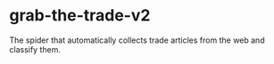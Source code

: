 # grab-the-trade-v2
The spider that automatically collects trade articles from the web and classify them.
